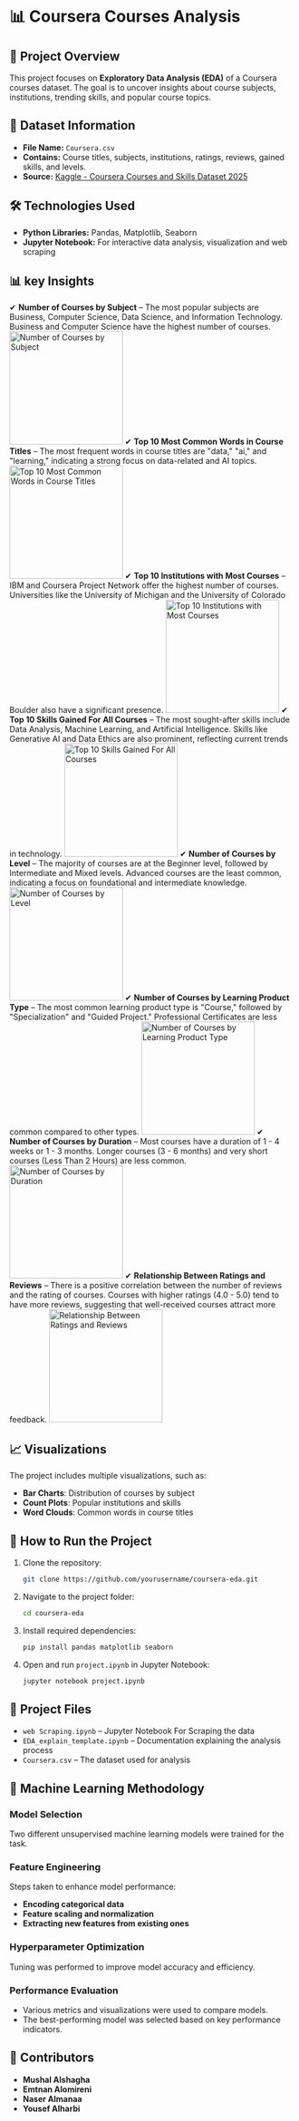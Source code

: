 # 📊 Coursera Courses Analysis

## 📌 Project Overview
This project focuses on **Exploratory Data Analysis (EDA)** of a Coursera courses dataset. The goal is to uncover insights about course subjects, institutions, trending skills, and popular course topics.

## 📂 Dataset Information
- **File Name:** `Coursera.csv`
- **Contains:** Course titles, subjects, institutions, ratings, reviews, gained skills, and levels.
- **Source:** [Kaggle - Coursera Courses and Skills Dataset 2025](https://www.kaggle.com/datasets/yosefxx590/coursera-courses-and-skills-dataset-2025)

## 🛠️ Technologies Used
- **Python Libraries:** Pandas, Matplotlib, Seaborn
- **Jupyter Notebook:** For interactive data analysis, visualization and web scraping

## 📊 key Insights
✔ **Number of Courses by Subject** – The most popular subjects are Business, Computer Science, Data Science, and Information Technology. Business and Computer Science have the highest number of courses.
<img src="image/image.png" alt="Number of Courses by Subject" width="200">
✔ **Top 10 Most Common Words in Course Titles** – The most frequent words in course titles are "data," "ai," and "learning," indicating a strong focus on data-related and AI topics.
<img src="image/image1.png" alt="Top 10 Most Common Words in Course Titles" width="200">
✔ **Top 10 Institutions with Most Courses** – IBM and Coursera Project Network offer the highest number of courses. Universities like the University of Michigan and the University of Colorado Boulder also have a significant presence.
<img src="image/image2.png" alt="Top 10 Institutions with Most Courses" width="200">
✔ **Top 10 Skills Gained For All Courses** – The most sought-after skills include Data Analysis, Machine Learning, and Artificial Intelligence. Skills like Generative AI and Data Ethics are also prominent, reflecting current trends in technology.
<img src="image/image3.png" alt="Top 10 Skills Gained For All Courses" width="200">
✔ **Number of Courses by Level** – The majority of courses are at the Beginner level, followed by Intermediate and Mixed levels. Advanced courses are the least common, indicating a focus on foundational and intermediate knowledge.
<img src="image/image4.png" alt="Number of Courses by Level" width="200">
✔ **Number of Courses by Learning Product Type** – The most common learning product type is "Course," followed by "Specialization" and "Guided Project." Professional Certificates are less common compared to other types.
<img src="image/image5.png" alt="Number of Courses by Learning Product Type" width="200">
✔ **Number of Courses by Duration** – Most courses have a duration of 1 - 4 weeks or 1 - 3 months. Longer courses (3 - 6 months) and very short courses (Less Than 2 Hours) are less common.
<img src="image/image6.png" alt="Number of Courses by Duration" width="200">
✔ **Relationship Between Ratings and Reviews** – There is a positive correlation between the number of reviews and the rating of courses. Courses with higher ratings (4.0 - 5.0) tend to have more reviews, suggesting that well-received courses attract more feedback.
<img src="image/image7.png" alt="Relationship Between Ratings and Reviews" width="200">

## 📈 Visualizations
The project includes multiple visualizations, such as:
- **Bar Charts**: Distribution of courses by subject
- **Count Plots**: Popular institutions and skills
- **Word Clouds**: Common words in course titles

## 🚀 How to Run the Project
1. Clone the repository:
   ```bash
   git clone https://github.com/yourusername/coursera-eda.git
   ```
2. Navigate to the project folder:
   ```bash
   cd coursera-eda
   ```
3. Install required dependencies:
   ```bash
   pip install pandas matplotlib seaborn
   ```
4. Open and run `project.ipynb` in Jupyter Notebook:
   ```bash
   jupyter notebook project.ipynb
   ```

## 📜 Project Files
- `web Scraping.ipynb` – Jupyter Notebook For Scraping the data
- `EDA_explain_template.ipynb` – Documentation explaining the analysis process
- `Coursera.csv` – The dataset used for analysis

## 📌 Machine Learning Methodology
### Model Selection
Two different unsupervised machine learning models were trained for the task.

### Feature Engineering
Steps taken to enhance model performance:
- **Encoding categorical data**
- **Feature scaling and normalization**
- **Extracting new features from existing ones**

### Hyperparameter Optimization
Tuning was performed to improve model accuracy and efficiency.

### Performance Evaluation
- Various metrics and visualizations were used to compare models.
- The best-performing model was selected based on key performance indicators.

## 👥 Contributors
- **Mushal Alshagha**
- **Emtnan Alomireni**
- **Naser Almanaa**
- **Yousef Alharbi**
